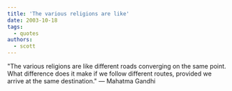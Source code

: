 ```yaml
---
title: 'The various religions are like'
date: 2003-10-18
tags:
  - quotes
authors:
  - scott
---
```


"The various religions are like different roads converging on the same point. What difference does it make if we follow different routes, provided we arrive at the same destination."
— Mahatma Gandhi
